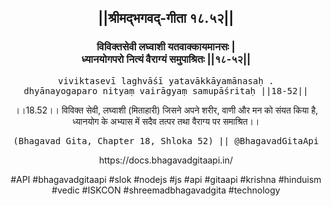 <center><h2>||श्रीमद्‍भगवद्‍-गीता १८.५२||</h2>
<h3>विविक्तसेवी लघ्वाशी यतवाक्कायमानसः |<br/>ध्यानयोगपरो नित्यं वैराग्यं समुपाश्रितः ||१८-५२||</h3>
<pre>viviktasevī laghvāśī yatavākkāyamānasaḥ .<br/>dhyānayogaparo nityaṃ vairāgyaṃ samupāśritaḥ ||18-52||</pre>
<p>।।18.52।। विविक्त सेवी, लघ्वाशी (मिताहारी) जिसने अपने शरीर, वाणी और मन को संयत किया है, ध्यानयोग के अभ्यास में सदैव तत्पर तथा वैराग्य पर समाश्रित।।</p>
<pre>(Bhagavad Gita, Chapter 18, Shloka 52) || @BhagavadGitaApi</pre><p>https://docs.bhagavadgitaapi.in/</p><p>#API #bhagavadgitaapi #slok #nodejs #js #api #gitaapi #krishna #hinduism #vedic #ISKCON #shreemadbhagavadgita #technology</p></center>